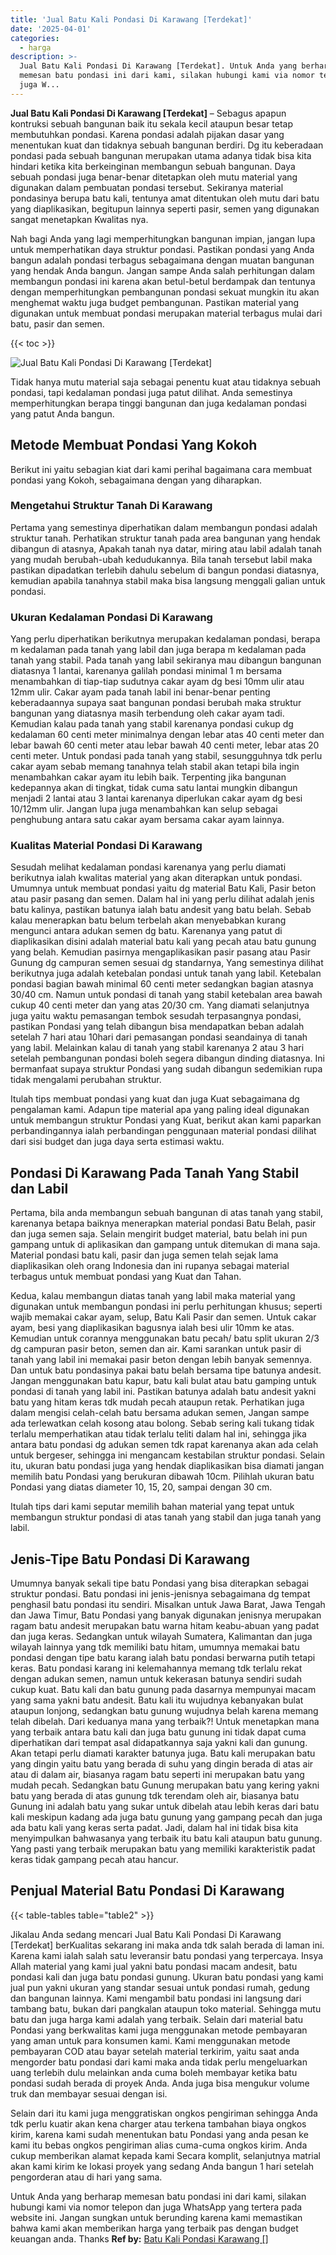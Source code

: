 ```yaml
---
title: 'Jual Batu Kali Pondasi Di Karawang [Terdekat]'
date: '2025-04-01'
categories:
  - harga
description: >-
  Jual Batu Kali Pondasi Di Karawang [Terdekat]. Untuk Anda yang berharap
  memesan batu pondasi ini dari kami, silakan hubungi kami via nomor telepon dan
  juga W...
---
```


**Jual Batu Kali Pondasi Di Karawang \[Terdekat\]** – Sebagus apapun kontruksi sebuah bangunan baik itu sekala kecil ataupun besar tetap membutuhkan pondasi. Karena pondasi adalah pijakan dasar yang menentukan kuat dan tidaknya sebuah bangunan berdiri. Dg itu keberadaan pondasi pada sebuah bangunan merupakan utama adanya tidak bisa kita hindari ketika kita berkeinginan membangun sebuah bangunan. Daya sebuah pondasi juga benar-benar ditetapkan oleh mutu material yang digunakan dalam pembuatan pondasi tersebut. Sekiranya material pondasinya berupa batu kali, tentunya amat ditentukan oleh mutu dari batu yang diaplikasikan, begitupun lainnya seperti pasir, semen yang digunakan sangat menetapkan Kwalitas nya.

Nah bagi Anda yang lagi memperhitungkan bangunan impian, jangan lupa untuk memperhatikan daya struktur pondasi. Pastikan pondasi yang Anda bangun adalah pondasi terbagus sebagaimana dengan muatan bangunan yang hendak Anda bangun. Jangan sampe Anda salah perhitungan dalam membangun pondasi ini karena akan betul-betul berdampak dan tentunya dengan memperhitungkan pembangunan pondasi sekuat mungkin itu akan menghemat waktu juga budget pembangunan. Pastikan material yang digunakan untuk membuat pondasi merupakan material terbagus mulai dari batu, pasir dan semen.

{{< toc >}}

![Jual Batu Kali Pondasi Di Karawang [Terdekat]](/images/jual-batu-kali-24.png)

Tidak hanya mutu material saja sebagai penentu kuat atau tidaknya sebuah pondasi, tapi kedalaman pondasi juga patut dilihat. Anda semestinya memperhitungkan berapa tinggi bangunan dan juga kedalaman pondasi yang patut Anda bangun.

## Metode Membuat Pondasi Yang Kokoh

Berikut ini yaitu sebagian kiat dari kami perihal bagaimana cara membuat pondasi yang Kokoh, sebagaimana dengan yang diharapkan.

### Mengetahui Struktur Tanah Di Karawang

Pertama yang semestinya diperhatikan dalam membangun pondasi adalah struktur tanah. Perhatikan struktur tanah pada area bangunan yang hendak dibangun di atasnya, Apakah tanah nya datar, miring atau labil adalah tanah yang mudah berubah-ubah kedudukannya. Bila tanah tersebut labil maka pastikan dipadatkan terlebih dahulu sebelum di bangun pondasi diatasnya, kemudian apabila tanahnya stabil maka bisa langsung menggali galian untuk pondasi.

### Ukuran Kedalaman Pondasi Di Karawang

Yang perlu diperhatikan berikutnya merupakan kedalaman pondasi, berapa m kedalaman pada tanah yang labil dan juga berapa m kedalaman pada tanah yang stabil. Pada tanah yang labil sekiranya mau dibangun bangunan diatasnya 1 lantai, karenanya galilah pondasi minimal 1 m bersama menambahkan di tiap-tiap sudutnya cakar ayam dg besi 10mm ulir atau 12mm ulir. Cakar ayam pada tanah labil ini benar-benar penting keberadaannya supaya saat bangunan pondasi berubah maka struktur bangunan yang diatasnya masih terbendung oleh cakar ayam tadi. Kemudian kalau pada tanah yang stabil karenanya pondasi cukup dg kedalaman 60 centi meter minimalnya dengan lebar atas 40 centi meter dan lebar bawah 60 centi meter atau lebar bawah 40 centi meter, lebar atas 20 centi meter. Untuk pondasi pada tanah yang stabil, sesungguhnya tdk perlu cakar ayam sebab memang tanahnya telah stabil akan tetapi bila ingin menambahkan cakar ayam itu lebih baik. Terpenting jika bangunan kedepannya akan di tingkat, tidak cuma satu lantai mungkin dibangun menjadi 2 lantai atau 3 lantai karenanya diperlukan cakar ayam dg besi 10/12mm ulir. Jangan lupa juga menambahkan kan selup sebagai penghubung antara satu cakar ayam bersama cakar ayam lainnya.

### Kualitas Material Pondasi Di Karawang

Sesudah melihat kedalaman pondasi karenanya yang perlu diamati berikutnya ialah kwalitas material yang akan diterapkan untuk pondasi. Umumnya untuk membuat pondasi yaitu dg material Batu Kali, Pasir beton atau pasir pasang dan semen. Dalam hal ini yang perlu dilihat adalah jenis batu kalinya, pastikan batunya ialah batu andesit yang batu belah. Sebab kalau menerapkan batu belum terbelah akan menyebabkan kurang mengunci antara adukan semen dg batu. Karenanya yang patut di diaplikasikan disini adalah material batu kali yang pecah atau batu gunung yang belah. Kemudian pasirnya mengaplikasikan pasir pasang atau Pasir Gunung dg campuran semen sesuai dg standarnya, Yang semestinya dilihat berikutnya juga adalah ketebalan pondasi untuk tanah yang labil. Ketebalan pondasi bagian bawah minimal 60 centi meter sedangkan bagian atasnya 30/40 cm. Namun untuk pondasi di tanah yang stabil ketebalan area bawah cukup 40 centi meter dan yang atas 20/30 cm. Yang diamati selanjutnya juga yaitu waktu pemasangan tembok sesudah terpasangnya pondasi, pastikan Pondasi yang telah dibangun bisa mendapatkan beban adalah setelah 7 hari atau 10hari dari pemasangan pondasi seandainya di tanah yang labil. Melainkan kalau di tanah yang stabil karenanya 2 atau 3 hari setelah pembangunan pondasi boleh segera dibangun dinding diatasnya. Ini bermanfaat supaya struktur Pondasi yang sudah dibangun sedemikian rupa tidak mengalami perubahan struktur.

Itulah tips membuat pondasi yang kuat dan juga Kuat sebagaimana dg pengalaman kami. Adapun tipe material apa yang paling ideal digunakan untuk membangun struktur Pondasi yang Kuat, berikut akan kami paparkan perbandingannya ialah perbandingan penggunaan material pondasi dilihat dari sisi budget dan juga daya serta estimasi waktu.

## Pondasi Di Karawang Pada Tanah Yang Stabil dan Labil

Pertama, bila anda membangun sebuah bangunan di atas tanah yang stabil, karenanya betapa baiknya menerapkan material pondasi Batu Belah, pasir dan juga semen saja. Selain mengirit budget material, batu belah ini pun gampang untuk di aplikasikan dan gampang untuk ditemukan di mana saja. Material pondasi batu kali, pasir dan juga semen telah sejak lama diaplikasikan oleh orang Indonesia dan ini rupanya sebagai material terbagus untuk membuat pondasi yang Kuat dan Tahan.

Kedua, kalau membangun diatas tanah yang labil maka material yang digunakan untuk membangun pondasi ini perlu perhitungan khusus; seperti wajib memakai cakar ayam, selup, Batu Kali Pasir dan semen. Untuk cakar ayam, besi yang diaplikasikan bagusnya ialah besi ulir 10mm ke atas. Kemudian untuk corannya menggunakan batu pecah/ batu split ukuran 2/3 dg campuran pasir beton, semen dan air. Kami sarankan untuk pasir di tanah yang labil ini memakai pasir beton dengan lebih banyak semennya. Dan untuk batu pondasinya pakai batu belah bersama tipe batunya andesit. Jangan menggunakan batu kapur, batu kali bulat atau batu gamping untuk pondasi di tanah yang labil ini. Pastikan batunya adalah batu andesit yakni batu yang hitam keras tdk mudah pecah ataupun retak. Perhatikan juga dalam mengisi celah-celah batu bersama adukan semen, Jangan sampe ada terlewatkan celah kosong atau bolong. Sebab sering kali tukang tidak terlalu memperhatikan atau tidak terlalu teliti dalam hal ini, sehingga jika antara batu pondasi dg adukan semen tdk rapat karenanya akan ada celah untuk bergeser, sehingga ini mengancam kestabilan struktur pondasi. Selain itu, ukuran batu pondasi juga yang hendak diaplikasikan bisa diamati jangan memilih batu Pondasi yang berukuran dibawah 10cm. Pilihlah ukuran batu Pondasi yang diatas diameter 10, 15, 20, sampai dengan 30 cm.

Itulah tips dari kami seputar memilih bahan material yang tepat untuk membangun struktur pondasi di atas tanah yang stabil dan juga tanah yang labil.

## Jenis-Tipe Batu Pondasi Di Karawang

Umumnya banyak sekali tipe batu Pondasi yang bisa diterapkan sebagai struktur pondasi. Batu pondasi ini jenis-jenisnya sebagaimana dg tempat penghasil batu pondasi itu sendiri. Misalkan untuk Jawa Barat, Jawa Tengah dan Jawa Timur, Batu Pondasi yang banyak digunakan jenisnya merupakan ragam batu andesit merupakan batu warna hitam keabu-abuan yang padat dan juga keras. Sedangkan untuk wilayah Sumatera, Kalimantan dan juga wilayah lainnya yang tdk memiliki batu hitam, umumnya memakai batu pondasi dengan tipe batu karang ialah batu pondasi berwarna putih tetapi keras. Batu pondasi karang ini kelemahannya memang tdk terlalu rekat dengan adukan semen, namun untuk kekerasan batunya sendiri sudah cukup kuat. Batu kali dan batu gunung pada dasarnya mempunyai macam yang sama yakni batu andesit. Batu kali itu wujudnya kebanyakan bulat ataupun lonjong, sedangkan batu gunung wujudnya belah karena memang telah dibelah. Dari keduanya mana yang terbaik?! Untuk menetapkan mana yang terbaik antara batu kali dan juga batu gunung ini tidak dapat cuma diperhatikan dari tempat asal didapatkannya saja yakni kali dan gunung. Akan tetapi perlu diamati karakter batunya juga. Batu kali merupakan batu yang dingin yaitu batu yang berada di suhu yang dingin berada di atas air atau di dalam air, biasanya ragam batu seperti ini merupakan batu yang mudah pecah. Sedangkan batu Gunung merupakan batu yang kering yakni batu yang berada di atas gunung tdk terendam oleh air, biasanya batu Gunung ini adalah batu yang sukar untuk dibelah atau lebih keras dari batu kali meskipun kadang ada juga batu gunung yang gampang pecah dan juga ada batu kali yang keras serta padat. Jadi, dalam hal ini tidak bisa kita menyimpulkan bahwasanya yang terbaik itu batu kali ataupun batu gunung. Yang pasti yang terbaik merupakan batu yang memiliki karakteristik padat keras tidak gampang pecah atau hancur.

## Penjual Material Batu Pondasi Di Karawang

{{< table-tables table="table2" >}}

Jikalau Anda sedang mencari Jual Batu Kali Pondasi Di Karawang \[Terdekat\] berKualitas sekarang ini maka anda tdk salah berada di laman ini. Karena kami ialah salah satu leveransir batu pondasi yang terpercaya. Insya Allah material yang kami jual yakni batu pondasi macam andesit, batu pondasi kali dan juga batu pondasi gunung. Ukuran batu pondasi yang kami jual pun yakni ukuran yang standar sesuai untuk pondasi rumah, gedung dan bangunan lainnya. Kami mengambil batu pondasi ini langsung dari tambang batu, bukan dari pangkalan ataupun toko material. Sehingga mutu batu dan juga harga kami adalah yang terbaik. Selain dari material batu Pondasi yang berkwalitas kami juga menggunakan metode pembayaran yang aman untuk para konsumen kami. Kami menggunakan metode pembayaran COD atau bayar setelah material terkirim, yaitu saat anda mengorder batu pondasi dari kami maka anda tidak perlu mengeluarkan uang terlebih dulu melainkan anda cuma boleh membayar ketika batu pondasi sudah berada di proyek Anda. Anda juga bisa mengukur volume truk dan membayar sesuai dengan isi.

Selain dari itu kami juga menggratiskan ongkos pengiriman sehingga Anda tdk perlu kuatir akan kena charger atau terkena tambahan biaya ongkos kirim, karena kami sudah menentukan batu Pondasi yang anda pesan ke kami itu bebas ongkos pengiriman alias cuma-cuma ongkos kirim. Anda cukup memberikan alamat kepada kami Secara komplit, selanjutnya matrial akan kami kirim ke lokasi proyek yang sedang Anda bangun 1 hari setelah pengorderan atau di hari yang sama.

Untuk Anda yang berharap memesan batu pondasi ini dari kami, silakan hubungi kami via nomor telepon dan juga WhatsApp yang tertera pada website ini. Jangan sungkan untuk berunding karena kami memastikan bahwa kami akan memberikan harga yang terbaik pas dengan budget keuangan anda. Thanks
**Ref by:** [Batu Kali Pondasi Karawang []](https://id.wikipedia.org/wiki/Batu)
